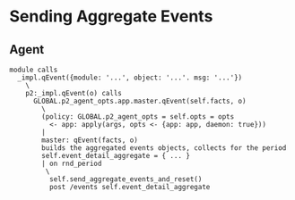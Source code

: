 Sending Aggregate Events
========================

Agent
-----

    module calls
      _impl.qEvent({module: '...', object: '...'. msg: '...'})
        \
        p2:_impl.qEvent(o) calls
          GLOBAL.p2_agent_opts.app.master.qEvent(self.facts, o)
            \
            (policy: GLOBAL.p2_agent_opts = self.opts = opts
              <- app: apply(args, opts <- {app: app, daemon: true}))
            |
            master: qEvent(facts, o)
            builds the aggregated events objects, collects for the period
            self.event_detail_aggregate = { ... }
            | on rnd_period
             \
              self.send_aggregate_events_and_reset()
              post /events self.event_detail_aggregate
